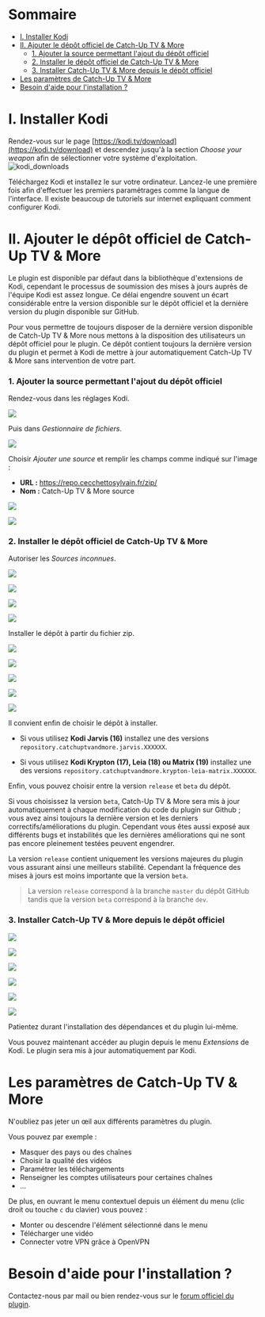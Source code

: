 # Sommaire

* [I. Installer Kodi](#i-installer-kodi)
* [II. Ajouter le dépôt officiel de Catch-Up TV & More](#ii-ajouter-le-dépôt-officiel-de-catch-up-tv--more)
    * [1. Ajouter la source permettant l'ajout du dépôt officiel](#1-ajouter-la-source-permettant-lajout-du-dépôt-officiel)
    * [2. Installer le dépôt officiel de Catch-Up TV & More](#2-installer-le-dépôt-officiel-de-catch-up-tv--more)
    * [3. Installer Catch-Up TV & More depuis le dépôt officiel](#3-installer-catch-up-tv--more-depuis-le-dépôt-officiel)
* [Les paramètres de Catch-Up TV & More](#les-paramètres-de-catch-up-tv--more)
* [Besoin d'aide pour l'installation ?](#besoin-daide-pour-linstallation-)


# I. Installer Kodi

Rendez-vous sur le page [https://kodi.tv/download](https://kodi.tv/download) et descendez jusqu'à la section *Choose your weapon* afin de sélectionner votre système d'exploitation.
![kodi_downloads](/img/installation/kodi_downloads.png "Téléchargement Kodi")

Téléchargez Kodi et installez le sur votre ordinateur. Lancez-le une première fois afin d'effectuer les premiers paramétrages comme la langue de l'interface. Il existe beaucoup de tutoriels sur internet expliquant comment configurer Kodi.

# II. Ajouter le dépôt officiel de Catch-Up TV & More

Le plugin est disponible par défaut dans la bibliothèque d'extensions de Kodi, cependant le processus de soumission des mises à jours auprès de l'équipe Kodi est assez longue. Ce délai engendre souvent un écart considérable entre la version disponible sur le dépôt officiel et la dernière version du plugin disponible sur GitHub.

Pour vous permettre de toujours disposer de la dernière version disponible de Catch-Up TV & More nous mettons à la disposition des utilisateurs un dépôt officiel pour le plugin. Ce dépôt contient toujours la dernière version du plugin et permet à Kodi de mettre à jour automatiquement Catch-Up TV & More sans intervention de votre part.

### 1. Ajouter la source permettant l'ajout du dépôt officiel

Rendez-vous dans les réglages Kodi.

![](/img/installation/settings_fr.png)

Puis dans *Gestionnaire de fichiers*.

![](/img/installation/files_manager_fr.png)

Choisir *Ajouter une source* et remplir les champs comme indiqué sur l'image :

* **URL :** https://repo.cecchettosylvain.fr/zip/
* **Nom :** Catch-Up TV & More source

![](/img/installation/3_fr.png)

![](/img/installation/4_fr.png)

### 2. Installer le dépôt officiel de Catch-Up TV & More

Autoriser les *Sources inconnues*.

![](/img/installation/settings_fr.png)

![](/img/installation/settings_system_fr.png)

![](/img/installation/extensions_fr.png)

![](/img/installation/warning_sources_fr.png)

Installer le dépôt à partir du fichier zip.

![](/img/installation/addons_fr.png)

![](/img/installation/addons_2_fr.png)

![](/img/installation/install_from_zip_fr.png)

![](/img/installation/install_from_zip_2_fr.png)

![](/img/installation/install_from_zip_3_fr.png)

Il convient enfin de choisir le dépôt à installer.

* Si vous utilisez **Kodi Jarvis (16)** installez une des versions `repository.catchuptvandmore.jarvis.XXXXXX`.

* Si vous utilisez **Kodi Krypton (17), Leia (18) ou Matrix (19)** installez une des versions `repository.catchuptvandmore.krypton-leia-matrix.XXXXXX`.

Enfin, vous pouvez choisir entre la version `release` et `beta` du dépôt.

Si vous choisissez la version `beta`, Catch-Up TV & More sera mis à jour automatiquement à chaque modification du code du plugin sur Github ; vous avez ainsi toujours la dernière version et les derniers correctifs/améliorations du plugin. Cependant vous êtes aussi exposé aux différents bugs et instabilités que les dernières améliorations qui ne sont pas encore pleinement testées peuvent engendrer.

La version `release` contient uniquement les versions majeures du plugin vous assurant ainsi une meilleurs stabilité. Cependant la fréquence des mises à jours est moins importante que la version `beta`.

> La version `release` correspond à la branche `master` du dépôt GitHub tandis que la version `beta` correspond à la branche `dev`. 

### 3. Installer Catch-Up TV & More depuis le dépôt officiel

![](/img/installation/install_plugin_1.png)

![](/img/installation/install_plugin_2.png)

![](/img/installation/install_plugin_3.png)

![](/img/installation/install_plugin_4.png)

![](/img/installation/install_plugin_5.png)

![](/img/installation/install_plugin_6.png)

Patientez durant l'installation des dépendances et du plugin lui-même.

Vous pouvez maintenant accéder au plugin depuis le menu *Extensions* de Kodi. Le plugin sera mis à jour automatiquement par Kodi.

# Les paramètres de Catch-Up TV & More

N'oubliez pas jeter un œil aux différents paramètres du plugin.

Vous pouvez par exemple :

* Masquer des pays ou des chaînes
* Choisir la qualité des vidéos
* Paramétrer les téléchargements
* Renseigner les comptes utilisateurs pour certaines chaînes
* ...

De plus, en ouvrant le menu contextuel depuis un élément du menu (clic droit ou touche `c` du clavier) vous pouvez :

* Monter ou descendre l'élément sélectionné dans le menu
* Télécharger une vidéo
* Connecter votre VPN grâce à OpenVPN


# Besoin d'aide pour l'installation ?

Contactez-nous par mail ou bien rendez-vous sur le [forum officiel du plugin](https://forum.mpdb.tv/index.php/topic,35713.0.html).





